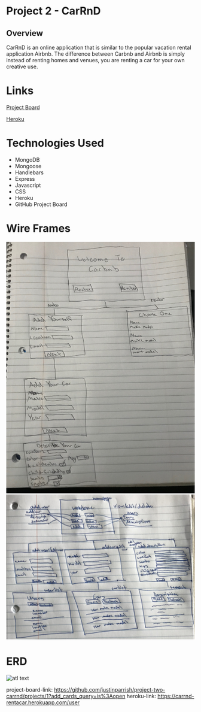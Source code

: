 # Project 2 - CarRnD

## Overview

CarRnD is an online application that is similar to the popular vacation rental application Airbnb.
The difference between Carbnb and Airbnb is simply instead of renting homes and venues, you are renting 
a car for your own creative use.

# Links



[Project Board](https://github.com/justinparrish/project-two-carrnd/projects/1?add_cards_query=is%3Aopen "GitHub Project Board")

[Heroku](https://carrnd-rentacar.herokuapp.com/user "CarRnD Link")
# Technologies Used

* MongoDB
* Mongoose
* Handlebars
* Express
* Javascript
* CSS
* Heroku
* GitHub Project Board

# Wire Frames

![atl text](images/wireframe-carbnb.jpeg "wire frame image")
![atl text](images/wireframe-2.jpg)

# ERD

![atl text](images/new-erd "erd image")

project-board-link: https://github.com/justinparrish/project-two-carrnd/projects/1?add_cards_query=is%3Aopen
heroku-link: https://carrnd-rentacar.herokuapp.com/user
